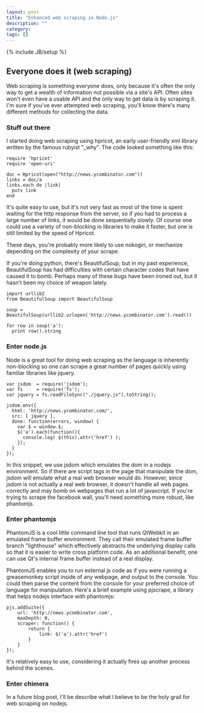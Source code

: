 ```yaml
---
layout: post
title: "Enhanced web scraping in Node.js"
description: ""
category: 
tags: []
---
```

{% include JB/setup %}
 
## Everyone does it (web scraping)

Web scraping is something everyone does, only because it's often the only way to get a wealth of
information not possible via a site's API.  Often sites won't even have a usable API and the only
way to get data is by scraping it.  I'm sure if you've ever attempted web scraping, you'll know
there's many different methods for collecting the data.  

### Stuff out there

I started doing web scraping using hpricot, an early user-friendly xml library written by the 
famous rubyist "_why".  The code looked something like this:

    require 'hpricot'
    require 'open-uri'

    doc = Hpricot(open("http://news.ycombinator.com"))
    links = doc/a
    links.each do |link|
      puts link
    end

It's quite easy to use, but it's not very fast as most of the time is spent waiting for the http
response from the server, so if you had to process a large number of links, it would be done
sequentially slowly.  Of course one could use a variety of non-blocking io libraries to make it
faster, but one is still limited by the speed of Hpricot.

These days, you're probably more likely to use nokogiri, or mechanize depending on the complexity
of your scrape.

If you're doing python, there's BeautifulSoup, but in my past experience, BeautifulSoup has 
had difficulties with certain character codes that have caused it to bomb.  Perhaps many of
these bugs have been ironed out, but it hasn't been my choice of weapon lately.

    import urllib2
    from BeautifulSoup import BeautifulSoup

    soup = BeautifulSoup(urllib2.urlopen('http://news.ycombinator.com').read())

    for row in soup('a'):
      print row().string

### Enter node.js

Node is a great tool for doing web scraping as the language is inherently non-blocking so one
can scrape a great number of pages quickly using familiar libraries like jquery.

    var jsdom  = require('jsdom');
    var fs     = require('fs');
    var jquery = fs.readFileSync("./jquery.js").toString();

    jsdom.env({
      html: 'http://news.ycombinator.com/',
      src: [ jquery ],
      done: function(errors, window) {
        var $ = window.$;
        $('a').each(function(){
          console.log( $(this).attr('href') );
        });
      }
    });

In this snippet, we use jsdom which emulates the dom in a nodejs environment.  So if there are
script tags in the page that manipulate the dom, jsdom will emulate what a real web browser 
would do.  However, since jsdom is not actually a real web browser, it doesn't handle all web
pages correctly and may bomb on webpages that run a lot of javascript.  If you're trying to
scrape the facebook wall, you'll need something more robust, like phantomjs.

### Enter phantomjs

PhantomJS is a cool little command line tool that runs QtWebkit in an emulated frame buffer 
environment.  They call their emulated frame buffer branch "lighthouse" which effectively 
abstracts the underlying display calls so that it is easier to write cross platform code.  As 
an additional benefit, one can use Qt's internal frame buffer instead of a real display.  

PhantomJS enables you to run external js code as if you were running a greasemonkey script
inside of any webpage, and output to the console.  You could then parse the content from
the console for your preferred choice of language for manipulation.  Here's a brief example
using pjscrape, a library that helps nodejs interface with phantomjs:

    pjs.addSuite({
        url: 'http://news.ycombinator.com',
        maxDepth: 0,
        scraper: function() {
            return { 
                link: $('a').attr('href')
            }
        }
    });

It's relatively easy to use, considering it actually fires up another process behind the scenes.

### Enter chimera

In a future blog post, I'll be describe what I believe to be the holy grail for web scraping
on nodejs.  